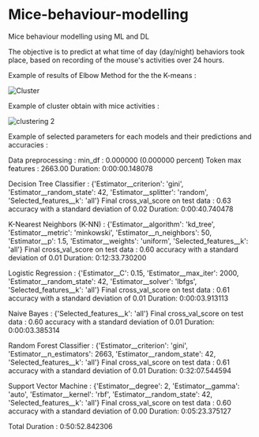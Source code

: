 # Mice-behaviour-modelling
Mice behaviour modelling using ML and DL

The objective is to predict at what time of day (day/night) behaviors took place, based on recording of the mouse's activities over 24 hours.

Example of results of Elbow Method for the the K-means :

![Cluster](https://github.com/E-Lan17/Mice-behaviour-modelling/assets/81633998/d56c6a4e-70c0-4b58-a9d7-a0aafcbdb58e)


Example of cluster obtain with mice activities :

![clustering 2](https://github.com/E-Lan17/Mice-behaviour-modelling/assets/81633998/d1bf158b-1525-49a0-86fc-4a35dc4f6aa0)

Example of selected parameters for each models and their predictions and accuracies : 

Data preprocessing :
    min_df : 0.000000 (0.000000 percent)
    Token max features : 2663.00 
    Duration: 0:00:00.148078 

Decision Tree Classifier : 
    {'Estimator__criterion': 'gini', 'Estimator__random_state': 42, 'Estimator__splitter': 'random', 'Selected_features__k': 'all'}
    Final cross_val_score on test data : 0.63 accuracy with a standard deviation of 0.02
    Duration: 0:00:40.740478 

K-Nearest Neighbors (K-NN) : 
    {'Estimator__algorithm': 'kd_tree', 'Estimator__metric': 'minkowski', 'Estimator__n_neighbors': 50, 'Estimator__p': 1.5, 'Estimator__weights': 'uniform', 'Selected_features__k': 'all'}
    Final cross_val_score on test data : 0.60 accuracy with a standard deviation of 0.01
    Duration: 0:12:33.730200 

Logistic Regression : 
    {'Estimator__C': 0.15, 'Estimator__max_iter': 2000, 'Estimator__random_state': 42, 'Estimator__solver': 'lbfgs', 'Selected_features__k': 'all'}
    Final cross_val_score on test data : 0.61 accuracy with a standard deviation of 0.01
    Duration: 0:00:03.913113 

Naive Bayes : 
    {'Selected_features__k': 'all'}
    Final cross_val_score on test data : 0.60 accuracy with a standard deviation of 0.01
    Duration: 0:00:03.385314 

Random Forest Classifier : 
    {'Estimator__criterion': 'gini', 'Estimator__n_estimators': 2663, 'Estimator__random_state': 42, 'Selected_features__k': 'all'}
    Final cross_val_score on test data : 0.61 accuracy with a standard deviation of 0.01
    Duration: 0:32:07.544594 

Support Vector Machine : 
    {'Estimator__degree': 2, 'Estimator__gamma': 'auto', 'Estimator__kernel': 'rbf', 'Estimator__random_state': 42, 'Selected_features__k': 'all'}
    Final cross_val_score on test data : 0.60 accuracy with a standard deviation of 0.00
    Duration: 0:05:23.375127 

Total Duration : 0:50:52.842306 
